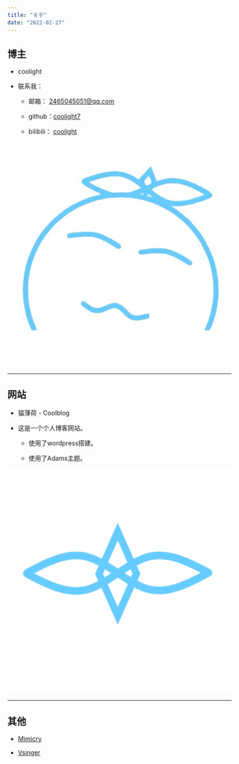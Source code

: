 ```yaml
---
title: "关于"
date: "2022-02-27"
---
```


## 博主

- coolight

- 联系我：
    - 邮箱： 2465045051@qq.com
    
    - github：[coolight7](https://github.com/coolight7)
    
    - bilibili： [coolight](https://space.bilibili.com/93784977?spm_id_from=333.1007.0.0)

![](images/cropped-coolight.jpg)

* * *

## 网站

- 猫薄荷 - Coolblog

- 这是一个个人博客网站。
    - 使用了wordpress搭建。
    
    - 使用了Adams主题。

![](images/cropped-coolblog.png)

* * *

## 其他

- [Mimicry](https://music.mimicry.cool/)

- [Vsinger](https://vsinger.com/)
